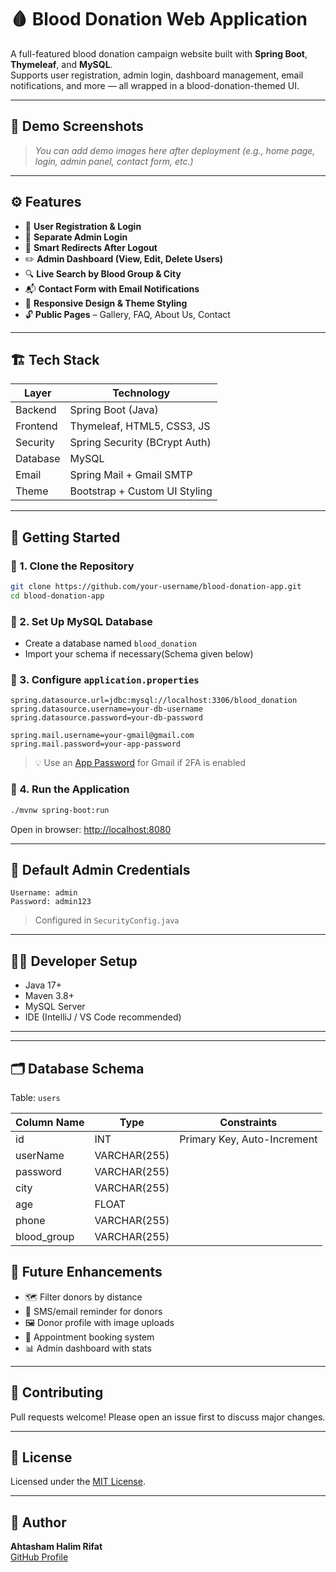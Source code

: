 # 🩸 Blood Donation Web Application

A full-featured blood donation campaign website built with **Spring Boot**, **Thymeleaf**, and **MySQL**.  
Supports user registration, admin login, dashboard management, email notifications, and more — all wrapped in a blood-donation-themed UI.

---

## 📸 Demo Screenshots

> _You can add demo images here after deployment (e.g., home page, login, admin panel, contact form, etc.)_

---

## ⚙️ Features

- 🧾 **User Registration & Login**
- 🔐 **Separate Admin Login**
- 🔄 **Smart Redirects After Logout**
- ✏️ **Admin Dashboard (View, Edit, Delete Users)**
- 🔍 **Live Search by Blood Group & City**
- 📬 **Contact Form with Email Notifications**
- 📁 **Responsive Design & Theme Styling**
- 🔓 **Public Pages** – Gallery, FAQ, About Us, Contact

---

## 🏗️ Tech Stack

| Layer        | Technology                      |
|--------------|----------------------------------|
| Backend      | Spring Boot (Java)              |
| Frontend     | Thymeleaf, HTML5, CSS3, JS      |
| Security     | Spring Security (BCrypt Auth)   |
| Database     | MySQL                           |
| Email        | Spring Mail + Gmail SMTP        |
| Theme        | Bootstrap + Custom UI Styling   |

---

## 🚀 Getting Started

### 🔹 1. Clone the Repository

```bash
git clone https://github.com/your-username/blood-donation-app.git
cd blood-donation-app
```

### 🔹 2. Set Up MySQL Database

- Create a database named `blood_donation`
- Import your schema if necessary(Schema given below)

### 🔹 3. Configure `application.properties`

```properties
spring.datasource.url=jdbc:mysql://localhost:3306/blood_donation
spring.datasource.username=your-db-username
spring.datasource.password=your-db-password

spring.mail.username=your-gmail@gmail.com
spring.mail.password=your-app-password
```

> 💡 Use an [App Password](https://support.google.com/accounts/answer/185833?hl=en) for Gmail if 2FA is enabled

### 🔹 4. Run the Application

```bash
./mvnw spring-boot:run
```
Open in browser: [http://localhost:8080](http://localhost:8080)

---

## 🧪 Default Admin Credentials

```
Username: admin
Password: admin123
```

> Configured in `SecurityConfig.java`

---

## 🧑‍💻 Developer Setup

- Java 17+
- Maven 3.8+
- MySQL Server
- IDE (IntelliJ / VS Code recommended)

---


---

## 🗂️ Database Schema

Table: `users`

| Column Name   | Type          | Constraints             |
|---------------|---------------|--------------------------|
| id            | INT           | Primary Key, Auto-Increment |
| userName      | VARCHAR(255)  |                          |
| password      | VARCHAR(255)  |                          |
| city          | VARCHAR(255)  |                          |
| age           | FLOAT         |                          |
| phone         | VARCHAR(255)  |                          |
| blood_group   | VARCHAR(255)  |                          |


## 📌 Future Enhancements

- 🗺️ Filter donors by distance
- 🔔 SMS/email reminder for donors
- 🖼️ Donor profile with image uploads
- 📆 Appointment booking system
- 📊 Admin dashboard with stats

---

## 🙌 Contributing

Pull requests welcome! Please open an issue first to discuss major changes.

---

## 🧾 License

Licensed under the [MIT License](LICENSE).

---

## 👤 Author

**Ahtasham Halim Rifat**  
[GitHub Profile](https://github.com/your-github-profile)
